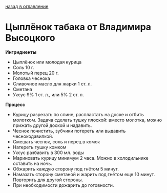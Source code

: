 [назад в оглавление](../README.md)
# Цыплёнок табака от Владимира Высоцкого

**Ингридиенты**
* Цыплёнок или молодая курица
* Соль 10 г.
* Молотый перец 20 г.
* Головка чеснока
* Сливочное масло для жарки 1 ст. л.
* Сметана
* Уксус 9% 1 ст. л., или 5% 2 ст. л.

**Процесс**
* Курицу разрезать по спине, распластать на доске и отбить молотком. Задача сделать тушку плоской: вместо молотка, можно прижать другой доской и надавить.
* Чеснок почистить, зубчики потереть или выдавить чеснокодавилкой.
* Смешать чеснок, соль и перец в комок
* Натереть тушку комком
* Уксус разбавить в 300 мл. воды
* Мариновать курицу минимум 2 часа. Можно в холодильнике оставить на ночь.
* Обжарить каждую сторону под гнётом 5 минут.
* Намазать сторону сметаной и жарить под гнётом еще 10 минут. Повторить для другой стороны.
* При необходимости дожарить до готовности.
